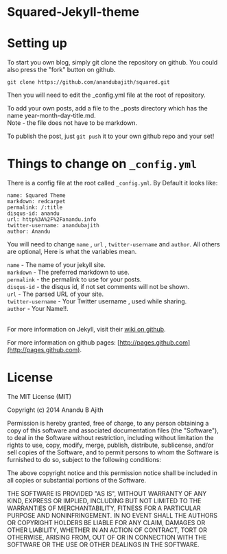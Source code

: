 Squared-Jekyll-theme
====================

Setting up
====================
To start you own blog, simply git clone the repository on github. You could also press the "fork" button on github.
<pre><code>git clone https://github.com/anandubajith/squared.git
</code></pre>
Then you will need to edit the _config.yml file at the root of repository.

To add your own posts, add a file to the _posts directory which has the name year-month-day-title.md. 
<br>Note - the file does not have to be markdown.

To publish the post, just <code>git push</code> it to your own github repo and your set!

Things to change on `_config.yml`
====================
There is a config file at the root called `_config.yml`. By Default it looks like:

    name: Squared Theme
    markdown: redcarpet
    permalink: /:title
    disqus-id: anandu
    url: http%3A%2F%2Fanandu.info 
    twitter-username: anandubajith
    author: Anandu

You will need to change <code>name</code> , <code>url</code> , <code>twitter-username</code> and <code>author</code>. All others are optional, Here is what the variables mean.<br>

<code>name</code> - The name of your jekyll site.<br>
<code>markdown</code> - The preferred markdown to use. <br>
<code>permalink</code> - the permalink to use for your posts.<br>
<code>disqus-id</code> - the disqus id, if not set comments will not be shown.<br>
<code>url</code> - The parsed URL of your site.<br>
<code>twitter-username</code> - Your Twitter username , used while sharing.<br>
<code>author</code> - Your Name!!.<br><br>

For more information on Jekyll, visit their [wiki on github](https://github.com/mojombo/jekyll/wiki).

For more information on github pages: [http://pages.github.com](http://pages.github.com).

License
====================
The MIT License (MIT)

Copyright (c) 2014 Anandu B Ajith

Permission is hereby granted, free of charge, to any person obtaining a copy
of this software and associated documentation files (the "Software"), to deal
in the Software without restriction, including without limitation the rights
to use, copy, modify, merge, publish, distribute, sublicense, and/or sell
copies of the Software, and to permit persons to whom the Software is
furnished to do so, subject to the following conditions:

The above copyright notice and this permission notice shall be included in all
copies or substantial portions of the Software.

THE SOFTWARE IS PROVIDED "AS IS", WITHOUT WARRANTY OF ANY KIND, EXPRESS OR
IMPLIED, INCLUDING BUT NOT LIMITED TO THE WARRANTIES OF MERCHANTABILITY,
FITNESS FOR A PARTICULAR PURPOSE AND NONINFRINGEMENT. IN NO EVENT SHALL THE
AUTHORS OR COPYRIGHT HOLDERS BE LIABLE FOR ANY CLAIM, DAMAGES OR OTHER
LIABILITY, WHETHER IN AN ACTION OF CONTRACT, TORT OR OTHERWISE, ARISING FROM,
OUT OF OR IN CONNECTION WITH THE SOFTWARE OR THE USE OR OTHER DEALINGS IN THE
SOFTWARE.

